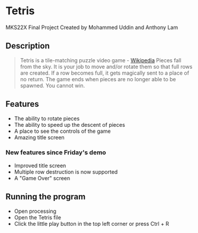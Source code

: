 # Tetris
MKS22X Final Project
Created by Mohammed Uddin and Anthony Lam

## Description
> Tetris is a tile-matching puzzle video game
\- [Wikipedia](https://en.wikipedia.org/wiki/Tetris)
Pieces fall from the sky. It is your job to move and/or rotate them so that full rows are created. If a row becomes full, it gets magically sent to a place of no return. The game ends when pieces are no longer able to be spawned. You cannot win. 


## Features
- The ability to rotate pieces
- The ability to speed up the descent of pieces
- A place to see the controls of the game
- Amazing title screen

### New features since Friday's demo
- Improved title screen
- Multiple row destruction is now supported
- A "Game Over" screen

## Running the program
- Open processing
- Open the Tetris file
- Click the little play button in the top left corner or press Ctrl + R
